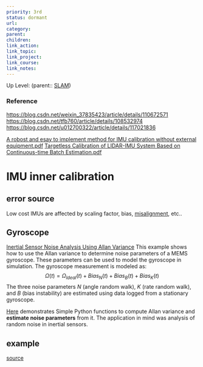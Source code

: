 ```yaml
---
priority: 3rd
status: dormant
url: 
category: 
parent: 
children: 
link_action: 
link_topic: 
link_project: 
link_course: 
link_notes: 
---
```

Up Level: (parent:: [SLAM](SLAM.md))

### Reference
https://blog.csdn.net/weixin_37835423/article/details/110672571
https://blog.csdn.net/tfb760/article/details/108532974
https://blog.csdn.net/u012700322/article/details/117021836

[A robost and esay to implement method for IMU calibration without external equipment.pdf](calibration/A_robust_and_easy_to_implement_method_for_IMU_calibration_without_external_equipments.pdf)
[Targetless Calibration of LIDAR-IMU System Based on Continuous-time Batch Estimation.pdf](calibration/Targetless%20Calibration%20of%20LiDAR-IMU%20System%20Based%20on%20Continuous-time%20Batch%20Estimation.pdf)

# IMU inner calibration

## error source
Low cost IMUs are affected by scaling factor, bias, [misalignment](https://www.analog.com/en/analog-dialogue/articles/mems-imu-gyroscope-alignment.html), etc..

## Gyroscope

[Inertial Sensor Noise Analysis Using Allan Variance](https://ww2.mathworks.cn/help/fusion/ug/inertial-sensor-noise-analysis-using-allan-variance.html) 
This example shows how to use the Allan variance to determine noise parameters of a MEMS gyroscope. These parameters can be used to model the gyroscope in simulation. The gyroscope measurement is modeled as:
$$\Omega(t) = \Omega_{Ideal}(t) + Bias_N(t) + Bias_B(t) + Bias_K(t)$$
The three noise parameters _N_ (angle random walk), _K_ (rate random walk), and _B_ (bias instability) are estimated using data logged from a stationary gyroscope.

[Here](https://github.com/nmayorov/allan-variance) demonstrates Simple Python functions to compute Allan variance and **estimate noise parameters** from it. The application in mind was analysis of random noise in inertial sensors. 

## example

[source](https://zhuanlan.zhihu.com/p/523610221?utm_id=0) 

